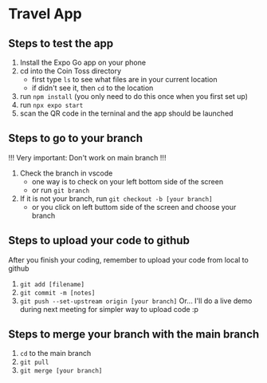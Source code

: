 # Travel App

## Steps to test the app
1. Install the Expo Go app on your phone
2. cd into the Coin Toss directory 
    - first type `ls` to see what files are in your current location
    - if didn't see it, then `cd` to the location
3. run `npm install` (you only need to do this once when you first set up)
4. run `npx expo start`
5. scan the QR code in the terninal and the app should be launched

## Steps to go to your branch
!!! Very important: Don't work on main branch !!!
1. Check the branch in vscode 
    - one way is to check on your left bottom side of the screen
    - or run `git branch` 
2. If it is not your branch, run `git checkout -b [your branch]`
    - or you click on left buttom side of the screen and choose your branch

## Steps to upload your code to github
After you finish your coding, remember to upload your code from local to github
1. `git add [filename]`
2. `git commit -m [notes]`
3. `git push --set-upstream origin [your branch]`
Or... I'll do a live demo during next meeting for simpler way to upload code :p

## Steps to merge your branch with the main branch
1. `cd` to the main branch
2. `git pull`
3. `git merge [your branch]`